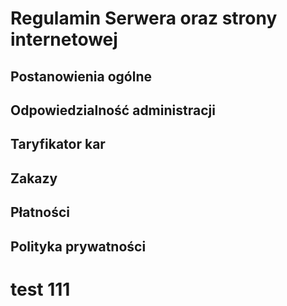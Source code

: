 # Regulamin Serwera oraz strony internetowej


## Postanowienia ogólne 

## Odpowiedzialność administracji

## Taryfikator kar

## Zakazy

## Płatności

## Polityka prywatności

# test 111
